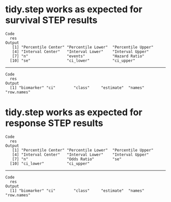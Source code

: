 # tidy.step works as expected for survival STEP results

    Code
      res
    Output
       [1] "Percentile Center" "Percentile Lower"  "Percentile Upper" 
       [4] "Interval Center"   "Interval Lower"    "Interval Upper"   
       [7] "n"                 "events"            "Hazard Ratio"     
      [10] "se"                "ci_lower"          "ci_upper"         

---

    Code
      res
    Output
      [1] "biomarker" "ci"        "class"     "estimate"  "names"     "row.names"

# tidy.step works as expected for response STEP results

    Code
      res
    Output
       [1] "Percentile Center" "Percentile Lower"  "Percentile Upper" 
       [4] "Interval Center"   "Interval Lower"    "Interval Upper"   
       [7] "n"                 "Odds Ratio"        "se"               
      [10] "ci_lower"          "ci_upper"         

---

    Code
      res
    Output
      [1] "biomarker" "ci"        "class"     "estimate"  "names"     "row.names"


